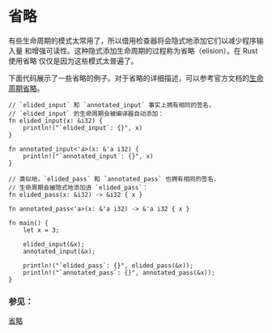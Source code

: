 # 省略

有些生命周期的模式太常用了，所以借用检查器将会隐式地添加它们以减少程序输入量
和增强可读性。这种隐式添加生命周期的过程称为省略（elision）。在 Rust 使用省略
仅仅是因为这些模式太普遍了。

下面代码展示了一些省略的例子。对于省略的详细描述，可以参考官方文档的[生命周期省略][elision]。

```rust,editable
// `elided_input` 和 `annotated_input` 事实上拥有相同的签名，
// `elided_input` 的生命周期会被编译器自动添加：
fn elided_input(x: &i32) {
    println!("`elided_input`: {}", x)
}

fn annotated_input<'a>(x: &'a i32) {
    println!("`annotated_input`: {}", x)
}

// 类似地，`elided_pass` 和 `annotated_pass` 也拥有相同的签名，
// 生命周期会被隐式地添加进 `elided_pass`：
fn elided_pass(x: &i32) -> &i32 { x }

fn annotated_pass<'a>(x: &'a i32) -> &'a i32 { x }

fn main() {
    let x = 3;
    
    elided_input(&x);
    annotated_input(&x);

    println!("`elided_pass`: {}", elided_pass(&x));
    println!("`annotated_pass`: {}", annotated_pass(&x));
}
```

### 参见：

[省略][elision]

[elision]: https://rustwiki.org/zh-CN/book/ch10-03-lifetime-syntax.html#生命周期省略lifetime-elision
